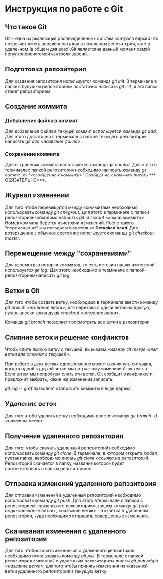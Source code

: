 # Инструкция по работе с Git

## Что такое Git
Git - одна из реализаций распеределенных си`стем контроля версий что позволяет иметь версионность как в локальном репозитории,так и в удаленном (в общем для всех).Git являетсяна данный момент самой популярнойсистемой контроля версий. 

## Подготовка репозитория
 Для создания репозитория используется команда *git init*. В терминале в папке с будущим репозиторием достаточно написать *git init*, и эта папка станет репозиторием. 

## Создание коммита

 ### Добавление файла в коммит
 Для добавления файла в текуций коммит используется команда *git add*. Для этого достаточно в терминале с папкой текущего репозитория написать *git add <название файла>*.

### Сохранение коммита
Ддя сохранения коммита используется команда *git commit*. Для этого в терминалес папкой репозитория необходимо написать команду *git commit -m "<сообщение к коммиту>"*.Сообщение к коммиту писать *** ОБЯЗАТЕЛЬНО***.

## Журнал изменений

Для того чтобы перемещатся между комммитами необходимо использовать команду *git chegkout*. Для этого в терминале с папкой репозиториянеобходимо написать *git checkout <номер коммита>*. Номер коммита  берется изистории изменений. После такого "перемещения" мы попадаем в состояние **Detached head**. Для возвращение в обычное состояние используется команда *git checkout master*.

## Перемещение между "сохранениями"

Для просмотров истории коммитов, то есть истории наших изменений используется *git log*. Для этого необходимо в терминале с папкой-репозиторием написать *git log*.

## Ветки в Git

Для того чтобы создать ветку, необходимо в терминале ввести команду *git branch <название ветки>*, для перехода с одной ветки на другую, нужно внески команду *git checkout <название ветки*>. 

Команда *git branch* позволяет просмотреть все ветки в репозитории 
## Слияние веток и решение конфликтов

Чтобы слить любую ветку с текущей, вызываем команду *git merge <имя ветки для слияния с текущей>*.

При работе в двух ветках одновременно может возникнуть ситуация, когда в одной и другой ветке мы по-разному изменили блок текста. Если затем мы попробуем слить эти ветки, Git сообщит о конфликте и предложит выбрать, какие же изменения записать.

*git log -- graf* позволяет отобразить коммиты в виде дерева.

## Удаление веток
Для того чтобы удалить ветку необходимо внести команду *git branch -d <название ветки>*.

## Получение удаленного репозитория

Для того, чтобы скачать удаленный репозиторий необходимо использовать команду *git clone*. В терминале, в котором открыта любая пустая папка, необходимо писать *git clone <ссылка на репозиторий*. Репозиторий скачается в папку, название которой будет соответствовать с нашим репозиторием.

## Отправка изменений удаленного репозитория
 Для отправки изменений в удаленный репозиторий необходимо использовать команду *git push*. Для этого втерминале с папкой с репозиторием, связанным с репозиторием, пишем команду *git push origin <название ветки>*, <название ветки> - это ветка в удаленном репозитории, куда необходимо отправить совершенные изменения.

## Скачивания изменения с удаленного репозитория

Для того чтобыскачать изменения с удаленного репозитория необходимо использовать команду *git pull*. В терменале с папкой репозитория связанной с удаленным репозиторием пишем *git putt origin <название ветки>*, для того чтобы принять изменения из указанной ветки удаленного репозитория в текущую ветку.

